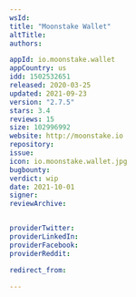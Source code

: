 ```yaml
---
wsId: 
title: "Moonstake Wallet"
altTitle: 
authors:

appId: io.moonstake.wallet
appCountry: us
idd: 1502532651
released: 2020-03-25
updated: 2021-09-23
version: "2.7.5"
stars: 3.4
reviews: 15
size: 102996992
website: http://moonstake.io
repository: 
issue: 
icon: io.moonstake.wallet.jpg
bugbounty: 
verdict: wip
date: 2021-10-01
signer: 
reviewArchive:


providerTwitter: 
providerLinkedIn: 
providerFacebook: 
providerReddit: 

redirect_from:

---
```


